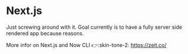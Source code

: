 # Next.js

Just screwing around with it. Goal currently is to have a fully server side rendered app because reasons.

More infor on Next.js and Now CLI :point_right::skin-tone-2: https://zeit.co/
